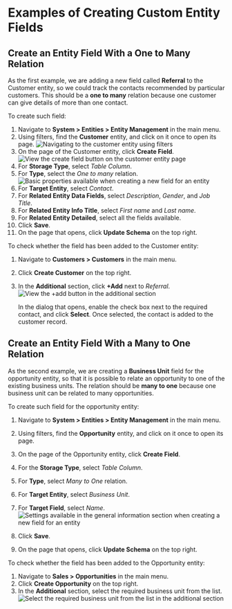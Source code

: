 <a id="admin-guide-create-entity-fields-example"></a>

# Examples of Creating Custom Entity Fields

## Create an Entity Field With a One to Many Relation

As the first example, we are adding a new field called **Referral** to the Customer entity, so we could track the contacts recommended by particular customers. This should be a **one to many** relation because one customer can give details of more than one contact.

To create such field:

1. Navigate to **System > Entities > Entity Management** in the main menu.
2. Using filters, find the **Customer** entity, and click on it once to open its page.
   ![Navigating to the customer entity using filters](user/img/system/entity_management/customer_create_field_example.png)
3. On the page of the Customer entity, click **Create Field**.
   ![View the create field button on the customer entity page](user/img/system/entity_management/customer_page_create_field_button.png)
4. For **Storage Type**, select *Table Column*.
5. For **Type**, select the *One to many* relation.
   ![Basic properties available when creating a new field for an entity](user/img/system/entity_management/create_field_basic_properties.png)
6. For **Target Entity**, select *Contact*.
7. For **Related Entity Data Fields**, select *Description*, *Gender*, and *Job Title*.
8. For **Related Entity Info Title**, select *First name* and *Last name*.
9. For **Related Entity Detailed**, select all the fields available.
10. Click **Save**.
11. On the page that opens, click **Update Schema** on the top right.

To check whether the field has been added to the Customer entity:

1. Navigate to **Customers > Customers** in the main menu.
2. Click **Create Customer** on the top right.
3. In the **Additional** section, click **+Add** next to *Referral*.
   ![View the +add button in the additional section](user/img/system/entity_management/customer_page_referral_entity.png)

   In the dialog that opens, enable the check box next to the required contact, and click **Select**.
   Once selected, the contact is added to the customer record.

## Create an Entity Field With a Many to One Relation

As the second example, we are creating a **Business Unit** field for the opportunity entity, so that it is possible to relate an opportunity to one of the existing business units. The relation should be **many to one** because one business unit can be related to many opportunities.

To create such field for the opportunity entity:

1. Navigate to **System > Entities > Entity Management** in the main menu.
2. Using filters, find the **Opportunity** entity, and click on it once to open its page.
3. On the page of the Opportunity entity, click **Create Field**.
4. For the **Storage Type**, select *Table Column*.
5. For **Type**, select *Many to One* relation.
6. For **Target Entity**, select *Business Unit*.
7. For **Target Field**, select *Name*.
   ![Settings available in the general information section when creating a new field for an entity](user/img/system/entity_management/example_new_field_bu_to_opportunity.png)

1. Click **Save**.
2. On the page that opens, click **Update Schema** on the top right.

To check whether the field has been added to the Opportunity entity:

1. Navigate to **Sales > Opportunities** in the main menu.
2. Click **Create Opportunity** on the top right.
3. In the **Additional** section, select the required business unit from the list.
   ![Select the required business unit from the list in the additional section](user/img/system/entity_management/example_new_field_bu_on_opportunity_page.png)
